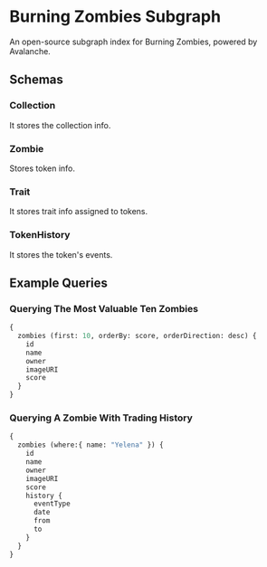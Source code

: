 # Burning Zombies Subgraph

An open-source subgraph index for Burning Zombies, powered by Avalanche.

## Schemas

### Collection

It stores the collection info.

### Zombie

Stores token info.

### Trait

It stores trait info assigned to tokens.

### TokenHistory

It stores the token's events.


## Example Queries

### Querying The Most Valuable Ten Zombies

```graphql
{
  zombies (first: 10, orderBy: score, orderDirection: desc) {
    id
    name
    owner
    imageURI
    score
  }
}
```

### Querying A Zombie With Trading History

```graphql
{
  zombies (where:{ name: "Yelena" }) {
    id
    name
    owner
    imageURI
    score
    history {
      eventType
      date
      from
      to
    }
  }
}
```
